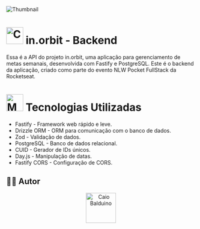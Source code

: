 ![Thumbnail](https://github.com/user-attachments/assets/0b1dd5c4-60a8-4ab0-a2c9-f969b16f51f4)


# <img src="https://raw.githubusercontent.com/Tarikul-Islam-Anik/Animated-Fluent-Emojis/master/Emojis/Travel%20and%20places/Compass.png" alt="Compass" width="45" height="45" /> in.orbit - Backend

Essa é a API do projeto in.orbit, uma aplicação para gerenciamento de metas semanais, desenvolvida com Fastify e PostgreSQL. Este é o backend da aplicação, criado como parte do evento NLW Pocket FullStack da Rocketseat.

# <img src="https://raw.githubusercontent.com/Tarikul-Islam-Anik/Animated-Fluent-Emojis/master/Emojis/People%20with%20professions/Man%20Technologist%20Light%20Skin%20Tone.png" alt="Man Technologist Light Skin Tone" width="45" height="45" /> Tecnologias Utilizadas

- Fastify - Framework web rápido e leve.
- Drizzle ORM - ORM para comunicação com o banco de dados.
- Zod - Validação de dados.
- PostgreSQL - Banco de dados relacional.
- CUID - Gerador de IDs únicos.
- Day.js - Manipulação de datas.
- Fastify CORS - Configuração de CORS.

## 🧑‍🚀 Autor

<p align="center">
  <a href="https://github.com/Caiobaldudev">
    <img src="https://github.com/Caiobaldudev.png" alt="Caio Balduino" width="80">
  </a>
</p>
